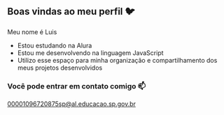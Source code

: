 ## Boas vindas ao meu perfil 🐦

Meu nome é Luis

- Estou estudando na Alura
- Estou me desenvolvendo na linguagem JavaScript
- Utilizo esse espaço para minha organização e compartilhamento dos meus projetos desenvolvidos

### Você pode entrar em contato comigo 📫

00001096720875sp@al.educacao.sp.gov.br
